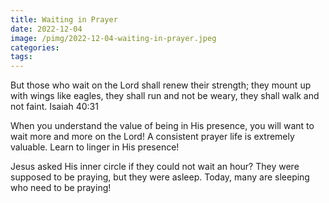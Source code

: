 ```yaml
---
title: Waiting in Prayer
date: 2022-12-04
image: /pimg/2022-12-04-waiting-in-prayer.jpeg
categories:
tags:
---
```


<p data-block-key="hmh3b">But those who wait on the Lord​ shall renew their strength; they mount up with wings like eagles, they shall run and not be weary, they shall walk and not faint. Isaiah 40:31</p><p data-block-key="t9bd">When you understand the value of being in His presence, you will want to wait more and more on the Lord! A consistent prayer life is extremely valuable. Learn to linger in His presence!</p><p data-block-key="erl5v">Jesus asked His inner circle if they could not wait an hour? They were supposed to be praying, but they were asleep. Today, many are sleeping who need to be praying! </p>

